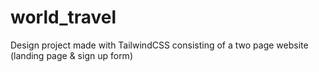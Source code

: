 # world_travel
Design project made with TailwindCSS consisting of a two page website (landing page &amp; sign up form)
